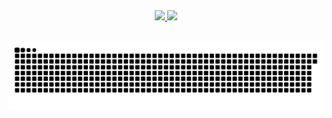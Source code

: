 
<div align="center">
  <a href="https://github.com/melpompom">
  <img height="180em" src="https://github-readme-stats.vercel.app/api?username=melpompom&show_icons=true&theme=dracula&include_all_commits=true&count_private=true"/>
  <img height="180em" src="https://github-readme-stats.vercel.app/api/top-langs/?username=melpompom&layout=compact&langs_count=7&theme=dracula"/>
</div>
<div style="display: inline_block"><br>
  <img align="right" alt="" height="150" style="border-radius:50px;" 
  <div>
  
![Snake animation](https://github.com/melpompom/melissatonon/blob/output/github-contribution-grid-snake.svg)

